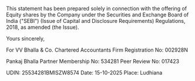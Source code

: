 This statement has been prepared solely in connection with the offering of Equity shares by the Company under the Securities and Exchange Board of India ("SEBI") (Issue of Capital and Disclosure Requirements) Regulations, 2018, as amended (the Issue).

Yours sincerely,

For VV Bhalla & Co.
Chartered Accountants
Firm Registration No: 002928N

Pankaj Bhalla
Partner
Membership No: 534281
Peer Review No: 017423

UDIN: 25534281BMISZW8574
Date: 15-10-2025
Place: Ludhiana